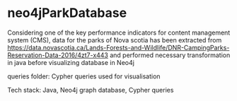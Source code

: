 # neo4jParkDatabase

Considering one of the key performance indicators for content management system (CMS), data for the parks of Nova scotia has been extracted from https://data.novascotia.ca/Lands-Forests-and-Wildlife/DNR-CampingParks-Reservation-Data-2016/4zt7-x443 and performed necessary transformation in java before visualizing database in Neo4j

queries folder: Cypher queries used for visualisation

Tech stack:
Java, Neo4j graph database, Cypher queries
